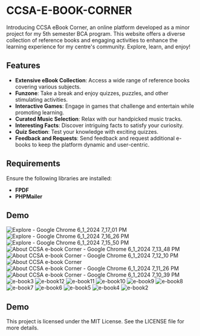# CCSA-E-BOOK-CORNER
Introducing CCSA eBook Corner, an online platform developed as a minor project for my 5th semester BCA program. This website offers a diverse collection of reference books and engaging activities to enhance the learning experience for my centre's community. Explore, learn, and enjoy!

## Features

- **Extensive eBook Collection**: Access a wide range of reference books covering various subjects.
- **Funzone**: Take a break and enjoy quizzes, puzzles, and other stimulating activities.
- **Interactive Games**: Engage in games that challenge and entertain while promoting learning.
- **Curated Music Selection**: Relax with our handpicked music tracks.
- **Interesting Facts**: Discover intriguing facts to satisfy your curiosity.
- **Quiz Section**: Test your knowledge with exciting quizzes.
- **Feedback and Requests**: Send feedback and request additional e-books to keep the platform dynamic and user-centric.

## Requirements

Ensure the following libraries are installed:

- **FPDF**
- **PHPMailer**

## Demo
![Explore - Google Chrome 6_1_2024 7_17_01 PM](https://github.com/Shreya-Bh/CCSA-E-BOOK-CORNER/assets/124278638/f020c135-a340-4386-a684-fb8deef65df5)
![Explore - Google Chrome 6_1_2024 7_16_26 PM](https://github.com/Shreya-Bh/CCSA-E-BOOK-CORNER/assets/124278638/ae2a1b96-0531-472f-95fe-2af874a9c020)
![Explore - Google Chrome 6_1_2024 7_15_50 PM](https://github.com/Shreya-Bh/CCSA-E-BOOK-CORNER/assets/124278638/8634e1e9-046a-4601-9371-a9d7263f70c4)
![About CCSA e-book Corner - Google Chrome 6_1_2024 7_13_48 PM](https://github.com/Shreya-Bh/CCSA-E-BOOK-CORNER/assets/124278638/1c805a3e-f045-4a65-84b6-e5d9331f6d5b)
![About CCSA e-book Corner - Google Chrome 6_1_2024 7_12_10 PM](https://github.com/Shreya-Bh/CCSA-E-BOOK-CORNER/assets/124278638/bd019a6f-5d05-4d3b-9c3a-8ecf41870f5a)
![About CCSA e-book Corner ](https://github.com/Shreya-Bh/CCSA-E-BOOK-CORNER/assets/124278638/bbc1af81-3937-42f3-beda-3ed79fd19c12)
![About CCSA e-book Corner - Google Chrome 6_1_2024 7_11_26 PM](https://github.com/Shreya-Bh/CCSA-E-BOOK-CORNER/assets/124278638/dccd0f35-32c5-443f-8b78-acba30021da3)
![About CCSA e-book Corner - Google Chrome 6_1_2024 7_10_39 PM](https://github.com/Shreya-Bh/CCSA-E-BOOK-CORNER/assets/124278638/1196abf4-a6d7-45b0-83e1-f9fc50821cae)
![e-book3](https://github.com/Shreya-Bh/CCSA-E-BOOK-CORNER/assets/124278638/1f29a4e7-89e8-4785-82ba-68cf1d64efa9)
![e-book12](https://github.com/Shreya-Bh/CCSA-E-BOOK-CORNER/assets/124278638/e3aba9a8-0396-40ce-af21-27a3e6ef76e4)
![e-book11](https://github.com/Shreya-Bh/CCSA-E-BOOK-CORNER/assets/124278638/eb26e11c-eb08-4b59-9fb4-69288e2470f1)
![e-book10](https://github.com/Shreya-Bh/CCSA-E-BOOK-CORNER/assets/124278638/7a1cb962-2c12-4be2-b79e-a892bc3634e2)
![e-book9](https://github.com/Shreya-Bh/CCSA-E-BOOK-CORNER/assets/124278638/c1bd965e-f57a-49c8-9df4-2cf91bfc3e8e)
![e-book8](https://github.com/Shreya-Bh/CCSA-E-BOOK-CORNER/assets/124278638/4e20c97e-0a00-4302-838e-eabe3875c8b8)
![e-book7](https://github.com/Shreya-Bh/CCSA-E-BOOK-CORNER/assets/124278638/6b910200-2599-425b-b40e-863e008b1130)
![e-book6](https://github.com/Shreya-Bh/CCSA-E-BOOK-CORNER/assets/124278638/721d1437-617e-4360-9378-e593d1f2127c)
![e-book5](https://github.com/Shreya-Bh/CCSA-E-BOOK-CORNER/assets/124278638/6df0d1f2-28f0-4589-92f6-26a29055ed66)
![e-book4](https://github.com/Shreya-Bh/CCSA-E-BOOK-CORNER/assets/124278638/936d548d-dd22-4191-aa69-e4349aa483af)
![e-book2](https://github.com/Shreya-Bh/CCSA-E-BOOK-CORNER/assets/124278638/f1749af1-4ef3-4a7d-8cfa-c0b3f6a68bf3)

## Demo
This project is licensed under the MIT License. See the LICENSE file for more details.
